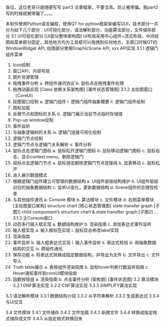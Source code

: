 各位，这位老哥只是随便写写 part3 文章框架，不要当真。防止被带偏。我part2写的时候就被带偏了。。。。

本软件使用Python语言编程，使用QT for python框架来编写GUI，技术部分一共分为如下几个部分：UI可视化部分，语法解析部分，功能算法部分，文件储存部分
3.1 UI可视化部分
[UI部分整体架构图]
UI布局采用中心组件+流式布局，中间绘图和菜单部分固定，其他地方均为工具框可以拖拽到任何地方。主窗口时候QT的WindowWidget API, 绘图部分使用GraphicScene API, xxx API实现
3.1.1 逻辑门组件菜单
1.	Icon绘制
2.	窗口API，内容布局
3.	图片资源管理
4.	拖拽事件分析
a.	跨组件通讯协议
b.	鼠标点击拖拽事件处理
5.	拖拽动画实现
[Class 依赖关系架构图]
[事件状态管理图]
3.1.2 主绘图窗口（CoreUI）
1.	绘图窗口绘制
a.	逻辑门组件
i.	逻辑门组件抽象概要
ii.	逻辑门组件绘制
1.	图标加载
2.	处理节点和图标的关系
iii.	逻辑门展示当前节点临时存储值
1.	Pop-up window绘制
2.	事件监听
3.	与抽象逻辑树的关系
iv.	逻辑门连接可视化绘制
1.	逻辑门节点绘制
2.	逻辑门节点与逻辑门关系解析
v.	事件分析
1.	鼠标点击逻辑门图标
a.	鼠标松开逻辑门图标
b.	鼠标移动逻辑门图标
c.	鼠标右击，显示context menu，删除逻辑门
2.	鼠标点击逻辑门节点
a.	鼠标游击删除逻辑门节点连接线
b.	鼠表移动
c.	鼠标松开
3.	进入展示数值模式
2.	根据逻辑门组件建立可管理的数据结构
a.	UI组件层级结构维护
b.	UI组件层级对应的抽象数据结构
c.	监听UI变化，更新数据结构
d.	Scene组件的合理性检查
3.	与其他组件通讯
a.	Console 模块
b.	算法模块
c.	文件模块
d.	右侧菜单模块
[主绘图窗口架构] structure chart
[核心状态管理图] state transfer graph
[子图1] child compoment’s structure chart & state transfter graph
[子图2]
…
3.1.3 主Console窗口
1.	动态多行输入框实现
a.	数据结构维护
b.	渲染指南
c.	添加表达式事件监听
2.	输入框实现
a.	输入框标签实现
i.	鼠标双击修改label实现
1.	渲染指南
2.	事件监听
b.	输入框表达式实现
i.	输入事件监听
ii.	表达式校验
iii.	和抽象数据结构的交互
iv.	跨组件通讯
3.	保存功能
a.	将表达式转换成指定数据结构，并导出为文件
b.	文件导出
c.	文件导入
4.	Truth table展示
a.	表格组件渲染指南
b.	鼠标hover判断行数监听指南
c.	Hover通知事件到coreUI模块指南
5.	函数按钮组
a.	渲染指南
b.	点击事件分析
[架构图]
[事件状态图]
3.2 算法模块
3.2.1 DNF算法实现
3.2.2 CNF算法实现
3.3.3 SIMPLIFY算法实现

3.3 语法解析模块
3.3.1 数据结构介绍
3.3.2 从字符串解析
3.3.3 生成表达式
3.3.4 与UI交互

3.4 文件模块
3.4.1 文件储存
3.4.2 文件加载
3.4.3 新建文件
3.4.4 转换成指定格式储存成文件
3.4.5 从指定格式转换回来








